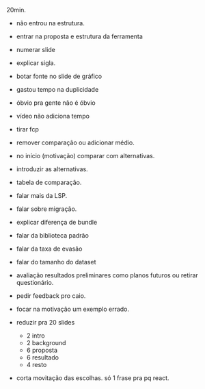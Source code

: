 20min.

- não entrou na estrutura.
- entrar na proposta e estrutura da ferramenta
- numerar slide
- explicar sigla.
- botar fonte no slide de gráfico
- gastou tempo na duplicidade
- óbvio pra gente não é óbvio
- vídeo não adiciona tempo
- tirar fcp
- remover comparação ou adicionar médio.
- no início (motivação) comparar com alternativas.
- introduzir as alternativas.
- tabela de comparação.
- falar mais da LSP.
- falar sobre migração.
- explicar diferença de bundle
- falar da biblioteca padrão
- falar da taxa de evasão
- falar do tamanho do dataset
- avaliação resultados preliminares como planos futuros ou retirar questionário.
- pedir feedback pro caio.

- focar na motivação um exemplo errado.

- reduzir pra 20 slides
	- 2 intro
	- 2 background
	- 6 proposta
	- 6 resultado
	- 4 resto
- corta movitação das escolhas. só 1 frase pra pq react.

